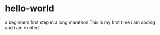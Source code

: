 # hello-world
a beginners first step in a long marathon
This is my first time i am coding and i am excited
